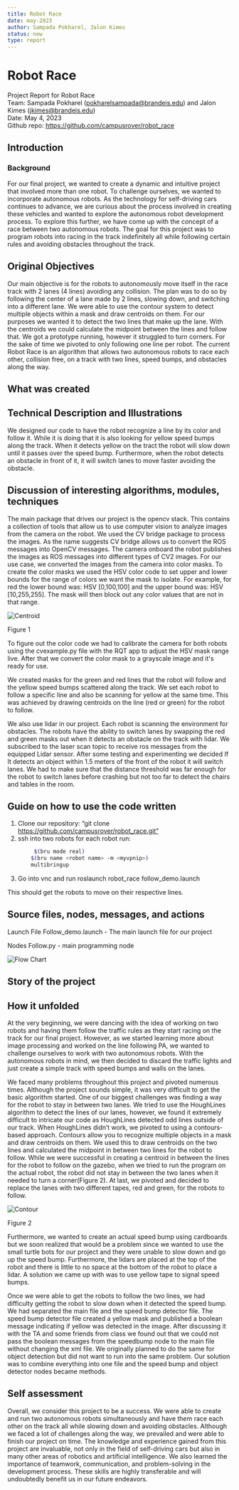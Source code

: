 ```yaml
---
title: Robot Race
date: may-2023
author: Sampada Pokharel, Jalon Kimes
status: new
type: report
---
```

# Robot Race

Project Report for Robot Race <br>
Team: Sampada Pokharel (pokharelsampada@brandeis.edu) and Jalon Kimes (jkimes@brandeis.edu) <br>
Date: May 4, 2023<br>
Github repo: https://github.com/campusrover/robot_race

## Introduction

### Background

For our final project, we wanted to create a dynamic and intuitive project that involved more than one robot. To challenge ourselves, we wanted to incorporate autonomous robots. As the technology for self-driving cars continues to advance, we are curious about the process involved in creating these vehicles and wanted to explore the autonomous robot development process. To explore this further, we have come up with the concept of a race between two autonomous robots. The goal for this project was to program robots into racing in the track indefinitely all while following certain rules and avoiding obstacles throughout the track.

## Original Objectives

Our main objective is for the robots to autonomously move itself in the race track with 2 lanes (4 lines) avoiding any collision. The plan was to do so by following the center of a lane made by 2 lines, slowing down, and switching into a different lane. We were able to use the contour system to detect multiple objects within a mask and draw centroids on them. For our purposes we wanted it to detect the two lines that make up the lane. With the centroids we could calculate the midpoint between the lines and follow that. We got a prototype running, however it struggled to turn corners. For the sake of time we pivoted to only following one line per robot. The current Robot Race is an algorithm that allows two autonomous robots to race each other, collision free, on a track with two lines, speed bumps, and obstacles along the way.

## What was created

## Technical Description and Illustrations

We designed our code to have the robot recognize a line by its color and follow it. While it is doing that it is also looking for yellow speed bumps along the track. When it detects yellow on the tract the robot will slow down until it passes over the speed bump. Furthermore, when the robot detects an obstacle in front of it, it will switch lanes to move faster avoiding the obstacle.

## Discussion of interesting algorithms, modules, techniques

The main package that drives our project is the opencv stack. This contains a collection of tools that allow us to use computer vision to analyze images from the camera on the robot. We used the CV bridge package to process the images. As the name suggests CV bridge allows us to convert the ROS messages into OpenCV messages. The camera onboard the robot publishes the images as ROS messages into different types of CV2 images. For our use case, we converted the images from the camera into color masks. To create the color masks we used the HSV color code to set upper and lower bounds for the range of colors we want the mask to isolate. For example, for red the lower bound was: HSV [0,100,100] and the upper bound was: HSV [10,255,255]. The mask will then block out any color values that are not in that range.

![Centroid](../../images/centroid.png)

Figure 1

To figure out the color code we had to calibrate the camera for both robots using the cvexample.py file with the RQT app to adjust the HSV mask range live. After that we convert the color mask to a grayscale image and it's ready for use.

We created masks for the green and red lines that the robot will follow and the yellow speed bumps scattered along the track. We set each robot to follow a specific line and also be scanning for yellow at the same time. This was achieved by drawing centroids on the line (red or green) for the robot to follow.

We also use lidar in our project. Each robot is scanning the environment for obstacles. The robots have the ability to switch lanes by swapping the red and green masks out when it detects an obstacle on the track with lidar. We subscribed to the laser scan topic to receive ros messages from the equipped Lidar sensor. After some testing and experimenting we decided If It detects an object within 1.5 meters of the front of the robot it will switch lanes. We had to make sure that the distance threshold was far enough for the robot to switch lanes before crashing but not too far to detect the chairs and tables in the room.

## Guide on how to use the code written

1. Clone our repository: “git clone https://github.com/campusrover/robot_race.git”
2. ssh into two robots
   for each robot run:
   ```bash
        $(bru mode real)
       $(bru name <robot name> -m <myvpnip>)
       multibringup
   ```
3. Go into vnc and run roslaunch robot_race follow_demo.launch

This should get the robots to move on their respective lines.

## Source files, nodes, messages, and actions

Launch File
Follow_demo.launch - The main launch file for our project

Nodes
Follow.py - main programming node

![Flow Chart](../../images/Flow.png)

## Story of the project

## How it unfolded

At the very beginning, we were dancing with the idea of working on two robots and having them follow the traffic rules as they start racing on the track for our final project. However, as we started learning more about image processing and worked on the line following PA, we wanted to challenge ourselves to work with two autonomous robots. With the autonomous robots in mind, we then decided to discard the traffic lights and just create a simple track with speed bumps and walls on the lanes.

We faced many problems throughout this project and pivoted numerous times. Although the project sounds simple, it was very difficult to get the basic algorithm started. One of our biggest challenges was finding a way for the robot to stay in between two lanes. We tried to use the HoughLines algorithm to detect the lines of our lanes, however, we found it extremely difficult to intricate our code as HoughLines detected odd lines outside of our track. When HoughLines didn’t work, we pivoted to using a contours-based approach. Contours allow you to recognize multiple objects in a mask and draw centroids on them. We used this to draw centroids on the two lines and calculated the midpoint in between two lines for the robot to follow. While we were successful in creating a centroid in between the lines for the robot to follow on the gazebo, when we tried to run the program on the actual robot, the robot did not stay in between the two lanes when it needed to turn a corner(Figure 2). At last, we pivoted and decided to replace the lanes with two different tapes, red and green, for the robots to follow.

![Contour](../../images/contour.png)

Figure 2

Furthermore, we wanted to create an actual speed bump using cardboards but we soon realized that would be a problem since we wanted to use the small turtle bots for our project and they were unable to slow down and go up the speed bump. Furthermore, the lidars are placed at the top of the robot and there is little to no space at the bottom of the robot to place a lidar. A solution we came up with was to use yellow tape to signal speed bumps.

Once we were able to get the robots to follow the two lines, we had difficulty getting the robot to slow down when it detected the speed bump. We had separated the main file and the speed bump detector file. The speed bump detector file created a yellow mask and published a boolean message indicating if yellow was detected in the image. After discussing it with the TA and some friends from class we found out that we could not pass the boolean messages from the speedbump node to the main file without changing the xml file. We originally planned to do the same for object detection but did not want to run into the same problem. Our solution was to combine everything into one file and the speed bump and object detector nodes became methods.

## Self assessment

Overall, we consider this project to be a success. We were able to create and run two autonomous robots simultaneously and have them race each other on the track all while slowing down and avoiding obstacles. Although we faced a lot of challenges along the way, we prevailed and were able to finish our project on time. The knowledge and experience gained from this project are invaluable, not only in the field of self-driving cars but also in many other areas of robotics and artificial intelligence. We also learned the importance of teamwork, communication, and problem-solving in the development process. These skills are highly transferable and will undoubtedly benefit us in our future endeavors.
